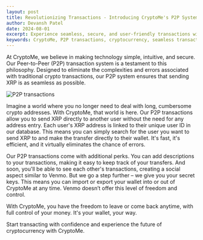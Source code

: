 ```yaml
---
layout: post
title: Revolutionizing Transactions - Introducing CryptoMe's P2P System
author: Devansh Patel
date: 2024-08-01
excerpt: Experience seamless, secure, and user-friendly transactions with CryptoMe's Peer-to-Peer (P2P) system. No more address entry, just direct, efficient transfers with full control of your cryptocurrency.
keywords: CryptoMe, P2P transactions, cryptocurrency, seamless transactions, user-friendly, secure transfers, Venmo alternative, crypto wallet freedom, import/export wallet
---
```


At CryptoMe, we believe in making technology simple, intuitive, and secure. Our Peer-to-Peer (P2P) transaction system is a testament to this philosophy. Designed to eliminate the complexities and errors associated with traditional crypto transactions, our P2P system ensures that sending XRP is as seamless as possible.

![P2P transactions](https://cryptome-website-assets.s3.amazonaws.com/images/p2p_transactions.jpg)

Imagine a world where you no longer need to deal with long, cumbersome crypto addresses. With CryptoMe, that world is here. Our P2P transactions allow you to send XRP directly to another user without the need for any address entry. Each user's XRP address is linked to their unique user ID in our database. This means you can simply search for the user you want to send XRP to and make the transfer directly to their wallet. It's fast, it's efficient, and it virtually eliminates the chance of errors.

Our P2P transactions come with additional perks. You can add descriptions to your transactions, making it easy to keep track of your transfers. And soon, you'll be able to see each other's transactions, creating a social aspect similar to Venmo. But we go a step further – we give you your secret keys. This means you can import or export your wallet into or out of CryptoMe at any time. Venmo doesn’t offer this level of freedom and control. 

With CryptoMe, you have the freedom to leave or come back anytime, with full control of your money. It's your wallet, your way.

Start transacting with confidence and experience the future of cryptocurrency with CryptoMe.





